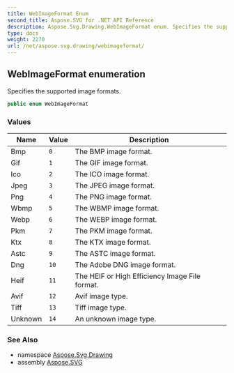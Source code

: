 ```yaml
---
title: WebImageFormat Enum
second_title: Aspose.SVG for .NET API Reference
description: Aspose.Svg.Drawing.WebImageFormat enum. Specifies the supported image formats
type: docs
weight: 2270
url: /net/aspose.svg.drawing/webimageformat/
---
```

## WebImageFormat enumeration

Specifies the supported image formats.

```csharp
public enum WebImageFormat
```

### Values

| Name | Value | Description |
| --- | --- | --- |
| Bmp | `0` | The BMP image format. |
| Gif | `1` | The GIF image format. |
| Ico | `2` | The ICO image format. |
| Jpeg | `3` | The JPEG image format. |
| Png | `4` | The PNG image format. |
| Wbmp | `5` | The WBMP image format. |
| Webp | `6` | The WEBP image format. |
| Pkm | `7` | The PKM image format. |
| Ktx | `8` | The KTX image format. |
| Astc | `9` | The ASTC image format. |
| Dng | `10` | The Adobe DNG image format. |
| Heif | `11` | The HEIF or High Efficiency Image File format. |
| Avif | `12` | Avif image type. |
| Tiff | `13` | Tiff image type. |
| Unknown | `14` | An unknown image type. |

### See Also

* namespace [Aspose.Svg.Drawing](../../aspose.svg.drawing/)
* assembly [Aspose.SVG](../../)
